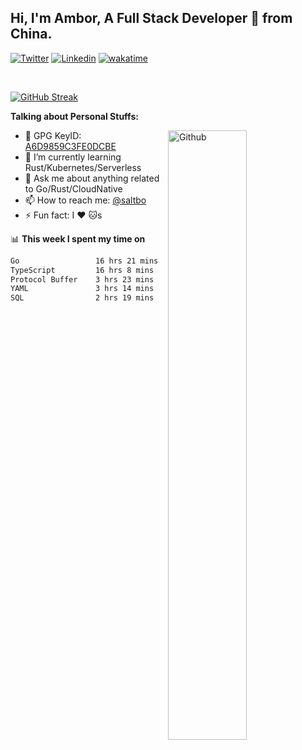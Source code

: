 ## Hi, I'm Ambor, A Full Stack Developer 🚀 from China.

[![Twitter](https://img.shields.io/badge/-saltbo-1ca0f1?style=flat&logo=twitter&logoColor=white)](https://twitter.com/rdsaltbo)
[![Linkedin](https://img.shields.io/badge/-saltbo-blue?style=flat&logo=Linkedin&logoColor=white)](https://www.linkedin.com/in/saltbo/)
[![wakatime](https://wakatime.com/badge/user/f82b1c77-faab-48cd-aef5-a12c0aff104b.svg)](https://wakatime.com/@f82b1c77-faab-48cd-aef5-a12c0aff104b)

&nbsp;  

[![GitHub Streak](https://streak-stats.demolab.com/?user=saltbo&hide_border=true&date_format=M%20j%5B%2C%20Y%5D)](https://git.io/streak-stats)


**Talking about Personal Stuffs:**
<!-- Any image aligned to the right. Beware the width  -->
<img width="50%" align="right" alt="Github" src="https://raw.githubusercontent.com/saltbo/saltbo/master/images/git-header.svg" />

- 🤘 GPG KeyID: [A6D9859C3FE0DCBE](https://saltbo.cn/pgp_keys.asc)
- 🌱 I’m currently learning Rust/Kubernetes/Serverless
- 💬 Ask me about anything related to Go/Rust/CloudNative
- 📫 How to reach me: [@saltbo](https://t.me/saltbo)
- ⚡ Fun fact: I :heart: :cat:s


📊 **This week I spent my time on**
<!--START_SECTION:waka-->

```txt
Go                 16 hrs 21 mins  █████████░░░░░░░░░░░░░░░░   36.14 %
TypeScript         16 hrs 8 mins   █████████░░░░░░░░░░░░░░░░   35.65 %
Protocol Buffer    3 hrs 23 mins   ██░░░░░░░░░░░░░░░░░░░░░░░   07.49 %
YAML               3 hrs 14 mins   █▓░░░░░░░░░░░░░░░░░░░░░░░   07.17 %
SQL                2 hrs 19 mins   █▒░░░░░░░░░░░░░░░░░░░░░░░   05.12 %
```

<!--END_SECTION:waka-->
